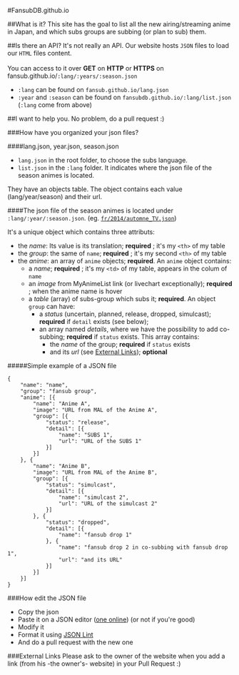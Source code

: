 #FansubDB.github.io

##What is it?
This site has the goal to list all the new airing/streaming anime in Japan, and which subs groups are subbing (or plan to sub) them.

##Is there an API?
It's not really an API.
Our website hosts `JSON` files to load our `HTML` files content.
<br><br>
You can access to it over **GET** on **HTTP** or **HTTPS** on fansub.github.io/`:lang/:years/:season.json`
<br>
* `:lang` can be found on `fansub.github.io/lang.json`
* `:year` and `:season` can be found on `fansubdb.github.io/:lang/list.json` (`:lang` come from above)

##I want to help you.
No problem, do a pull request :)

###How have you organized your json files?

####lang.json, year.json, season.json
* `lang.json` in the root folder, to choose the subs language.
* `list.json` in the `:lang` folder. It indicates where the json file of the season animes is located.

They have an objects table. The object contains each value (lang/year/season) and their url.

####The json file of the season animes
is located under `:lang/:year/:season.json`. (eg. [`fr/2014/automne_TV.json`](fr/2014/automne_TV.json))

It's a unique object which contains three attributs: 
* the *name*: Its value is its translation; **required** ; it's my `<th>` of my table
* the *group*: the same of `name`; **required** ; it's my second `<th>` of my table
* the *anime*: an array of `anime` objects; **required**. An `anime` object contains:
	* a *name*; **required** ; it's my `<td>` of my table, appears in the colum of `name`
	* an *image* from MyAnimeList link (or livechart exceptionally); **required** ; when the anime name is hover
	* a *table* (array) of subs-group which subs it; **required**. An object `group` can have:
		* a *status* (uncertain, planned, release, dropped, simulcast); **required** if `detail` exists (see below);
		* an array named *details*, where we have the possibility to add co-subbing; **required** if `status` exists. This array contains:
			* the *name* of the group; **required** if `status` exists
			* and its *url* (see [External Links](#external-links)); **optional**

#####Simple example of a JSON file
```
{
	"name": "name",
	"group": "fansub group",
	"anime": [{
		"name": "Anime A",
		"image": "URL from MAL of the Anime A",
		"group": [{
			"status": "release",
			"detail": [{
				"name": "SUBS 1",
				"url": "URL of the SUBS 1"
			}]
		}]
	}, {
		"name": "Anime B",
		"image": "URL from MAL of the Anime B",
		"group": [{
			"status": "simulcast",
			"detail": [{
				"name": "simulcast 2",
				"url": "URL of the simulcast 2"
			}]
		}, {
			"status": "dropped",
			"detail": [{
				"name": "fansub drop 1"
			}, {
				"name": "fansub drop 2 in co-subbing with fansub drop 1",
				"url": "and its URL"
			}]
		}]
	}]
}
```

###How edit the JSON file
* Copy the json
* Paste it on a JSON editor ([one online](https://www.jsoneditoronline.org)) (or not if you're good)
* Modify it
* Format it using [JSON Lint](http://jsonlint.com)
* And do a pull request with the new one

###External Links
Please ask to the owner of the website when you add a link (from his -the owner's- website) in your Pull Request :)
